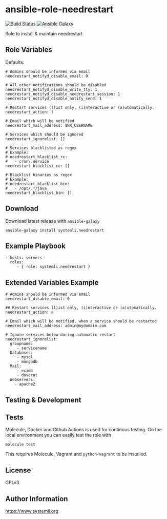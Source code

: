 ansible-role-needrestart
================

[![Build Status](https://github.com/systemli/ansible-role-needrestart/workflows/Molecule/badge.svg?branch=master)](https://github.com/systemli/ansible-role-needrestart/actions?query=workflow%3AMolecule)
[![Ansible Galaxy](http://img.shields.io/badge/ansible--galaxy-needrestart-blue.svg)](https://galaxy.ansible.com/systemli/needrestart/)

Role to install & maintain needrestart 

Role Variables
--------------

Defaults:

    # Admins should be informed via email
    needrestart_notifyd_disable_email: 0
    
    # All other notifications should be disabled
    needrestart_notifyd_disable_write_tty: 1
    needrestart_notifyd_disable_needrestart_session: 1
    needrestart_notifyd_disable_notify_send: 1
    
    # Restart services (l)ist only, (i)nteractive or (a)utomatically.
    needrestart_action: l
    
    # Email which will be notified
    needrestart_mail_address: $NR_USERNAME
    
    # Services which should be ignored
    needrestart_ignorelist: []

    # Services blacklisted as regex
    # Example:
    # needrestart_blacklist_rc:
    #   - cron\.service
    needrestart_blacklist_rc: []
    
    # Blacklist binaries as regex
    # Example:
    # needrestart_blacklist_bin:
    #   - /opt/.*/java
    needrestart_blacklist_bin: []

Download
--------

Download latest release with `ansible-galaxy`

	ansible-galaxy install systemli.needrestart

Example Playbook
----------------

    - hosts: servers
      roles:
         - { role: systemli.needrestart }

Extended Variables Example
--------------------------

   
    # Admins should be informed via email
    needrestart_disable_email: 0 
    
    ## Restart services (l)ist only, (i)nteractive or (a)utomatically. 
    needrestart_action: a
    
    # Email which will be notified, when a service should be restarted 
    needrestart_mail_address: admin@mydomain.com
    
    # Ignore services below during automatic restart
    needrestart_ignorelist:
      groupname:
         - servicename
      Databases:
         - mysql
         - mongodb
      Mail:
         - exim4
         - dovecot
      Webservers:
        - apache2

Testing & Development
---------------------

Tests
-----

Molecule, Docker and Github Actions is used for continous testing.
On the local environment you can easily test the role with

    molecule test 

This requires Molecule, Vagrant and `python-vagrant` to be installed.

License
-------

GPLv3

Author Information
------------------

https://www.systemli.org
